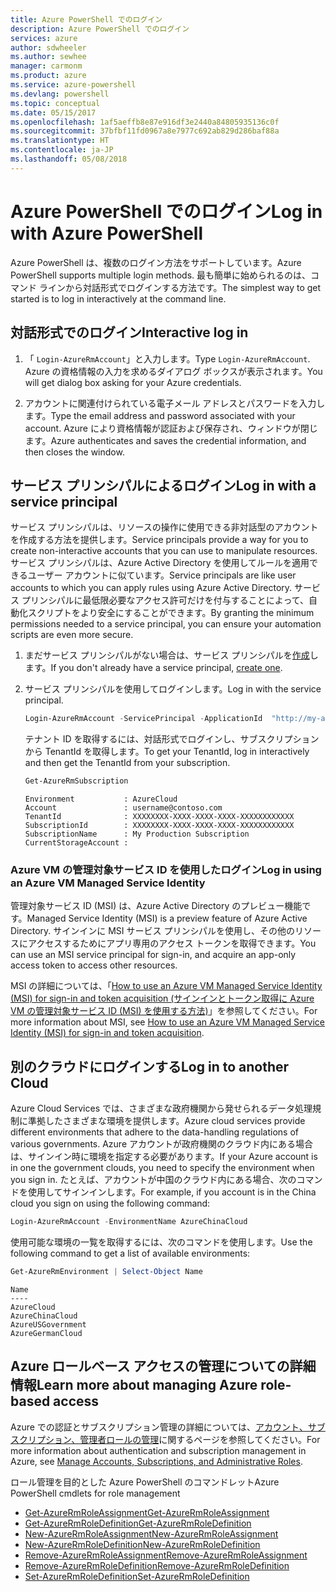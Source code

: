 ```yaml
---
title: Azure PowerShell でのログイン
description: Azure PowerShell でのログイン
services: azure
author: sdwheeler
ms.author: sewhee
manager: carmonm
ms.product: azure
ms.service: azure-powershell
ms.devlang: powershell
ms.topic: conceptual
ms.date: 05/15/2017
ms.openlocfilehash: 1af5aeffb8e87e916df3e2440a84805935136c0f
ms.sourcegitcommit: 37bfbf11fd0967a8e7977c692ab829d286baf88a
ms.translationtype: HT
ms.contentlocale: ja-JP
ms.lasthandoff: 05/08/2018
---
```

# <a name="log-in-with-azure-powershell"></a><span data-ttu-id="7cc87-103">Azure PowerShell でのログイン</span><span class="sxs-lookup"><span data-stu-id="7cc87-103">Log in with Azure PowerShell</span></span>

<span data-ttu-id="7cc87-104">Azure PowerShell は、複数のログイン方法をサポートしています。</span><span class="sxs-lookup"><span data-stu-id="7cc87-104">Azure PowerShell supports multiple login methods.</span></span> <span data-ttu-id="7cc87-105">最も簡単に始められるのは、コマンド ラインから対話形式でログインする方法です。</span><span class="sxs-lookup"><span data-stu-id="7cc87-105">The simplest way to get started is to log in interactively at the command line.</span></span>

## <a name="interactive-log-in"></a><span data-ttu-id="7cc87-106">対話形式でのログイン</span><span class="sxs-lookup"><span data-stu-id="7cc87-106">Interactive log in</span></span>

1. <span data-ttu-id="7cc87-107">「 `Login-AzureRmAccount`」と入力します。</span><span class="sxs-lookup"><span data-stu-id="7cc87-107">Type `Login-AzureRmAccount`.</span></span> <span data-ttu-id="7cc87-108">Azure の資格情報の入力を求めるダイアログ ボックスが表示されます。</span><span class="sxs-lookup"><span data-stu-id="7cc87-108">You will get dialog box asking for your Azure credentials.</span></span>

2. <span data-ttu-id="7cc87-109">アカウントに関連付けられている電子メール アドレスとパスワードを入力します。</span><span class="sxs-lookup"><span data-stu-id="7cc87-109">Type the email address and password associated with your account.</span></span> <span data-ttu-id="7cc87-110">Azure により資格情報が認証および保存され、ウィンドウが閉じます。</span><span class="sxs-lookup"><span data-stu-id="7cc87-110">Azure authenticates and saves the credential information, and then closes the window.</span></span>

## <a name="log-in-with-a-service-principal"></a><span data-ttu-id="7cc87-111">サービス プリンシパルによるログイン</span><span class="sxs-lookup"><span data-stu-id="7cc87-111">Log in with a service principal</span></span>

<span data-ttu-id="7cc87-112">サービス プリンシパルは、リソースの操作に使用できる非対話型のアカウントを作成する方法を提供します。</span><span class="sxs-lookup"><span data-stu-id="7cc87-112">Service principals provide a way for you to create non-interactive accounts that you can use to manipulate resources.</span></span> <span data-ttu-id="7cc87-113">サービス プリンシパルは、Azure Active Directory を使用してルールを適用できるユーザー アカウントに似ています。</span><span class="sxs-lookup"><span data-stu-id="7cc87-113">Service principals are like user accounts to which you can apply rules using Azure Active Directory.</span></span> <span data-ttu-id="7cc87-114">サービス プリンシパルに最低限必要なアクセス許可だけを付与することによって、自動化スクリプトをより安全にすることができます。</span><span class="sxs-lookup"><span data-stu-id="7cc87-114">By granting the minimum permissions needed to a service principal, you can ensure your automation scripts are even more secure.</span></span>

1. <span data-ttu-id="7cc87-115">まだサービス プリンシパルがない場合は、サービス プリンシパルを[作成](create-azure-service-principal-azureps.md)します。</span><span class="sxs-lookup"><span data-stu-id="7cc87-115">If you don't already have a service principal, [create one](create-azure-service-principal-azureps.md).</span></span>

2. <span data-ttu-id="7cc87-116">サービス プリンシパルを使用してログインします。</span><span class="sxs-lookup"><span data-stu-id="7cc87-116">Log in with the service principal.</span></span>

    ```powershell
    Login-AzureRmAccount -ServicePrincipal -ApplicationId  "http://my-app" -Credential $pscredential -TenantId $tenantid
    ```

    <span data-ttu-id="7cc87-117">テナント ID を取得するには、対話形式でログインし、サブスクリプションから TenantId を取得します。</span><span class="sxs-lookup"><span data-stu-id="7cc87-117">To get your TenantId, log in interactively and then get the TenantId from your subscription.</span></span>

    ```powershell
    Get-AzureRmSubscription
    ```

    ```
    Environment           : AzureCloud
    Account               : username@contoso.com
    TenantId              : XXXXXXXX-XXXX-XXXX-XXXX-XXXXXXXXXXXX
    SubscriptionId        : XXXXXXXX-XXXX-XXXX-XXXX-XXXXXXXXXXXX
    SubscriptionName      : My Production Subscription
    CurrentStorageAccount :
    ```

### <a name="log-in-using-an-azure-vm-managed-service-identity"></a><span data-ttu-id="7cc87-118">Azure VM の管理対象サービス ID を使用したログイン</span><span class="sxs-lookup"><span data-stu-id="7cc87-118">Log in using an Azure VM Managed Service Identity</span></span>

<span data-ttu-id="7cc87-119">管理対象サービス ID (MSI) は、Azure Active Directory のプレビュー機能です。</span><span class="sxs-lookup"><span data-stu-id="7cc87-119">Managed Service Identity (MSI) is a preview feature of Azure Active Directory.</span></span> <span data-ttu-id="7cc87-120">サインインに MSI サービス プリンシパルを使用し、その他のリソースにアクセスするためにアプリ専用のアクセス トークンを取得できます。</span><span class="sxs-lookup"><span data-stu-id="7cc87-120">You can use an MSI service principal for sign-in, and acquire an app-only access token to access other resources.</span></span>

<span data-ttu-id="7cc87-121">MSI の詳細については、「[How to use an Azure VM Managed Service Identity (MSI) for sign-in and token acquisition (サインインとトークン取得に Azure VM の管理対象サービス ID (MSI) を使用する方法)](/azure/active-directory/msi-how-to-get-access-token-using-msi)」を参照してください。</span><span class="sxs-lookup"><span data-stu-id="7cc87-121">For more information about MSI, see [How to use an Azure VM Managed Service Identity (MSI) for sign-in and token acquisition](/azure/active-directory/msi-how-to-get-access-token-using-msi).</span></span>

## <a name="log-in-to-another-cloud"></a><span data-ttu-id="7cc87-122">別のクラウドにログインする</span><span class="sxs-lookup"><span data-stu-id="7cc87-122">Log in to another Cloud</span></span>

<span data-ttu-id="7cc87-123">Azure Cloud Services では、さまざまな政府機関から発せられるデータ処理規制に準拠したさまざまな環境を提供します。</span><span class="sxs-lookup"><span data-stu-id="7cc87-123">Azure cloud services provide different environments that adhere to the data-handling regulations of various governments.</span></span> <span data-ttu-id="7cc87-124">Azure アカウントが政府機関のクラウド内にある場合は、サインイン時に環境を指定する必要があります。</span><span class="sxs-lookup"><span data-stu-id="7cc87-124">If your Azure account is in one the government clouds, you need to specify the environment when you sign in.</span></span> <span data-ttu-id="7cc87-125">たとえば、アカウントが中国のクラウド内にある場合、次のコマンドを使用してサインインします。</span><span class="sxs-lookup"><span data-stu-id="7cc87-125">For example, if you account is in the China cloud you sign on using the following command:</span></span>

```powershell
Login-AzureRmAccount -EnvironmentName AzureChinaCloud
```

<span data-ttu-id="7cc87-126">使用可能な環境の一覧を取得するには、次のコマンドを使用します。</span><span class="sxs-lookup"><span data-stu-id="7cc87-126">Use the following command to get a list of available environments:</span></span>

```powershell
Get-AzureRmEnvironment | Select-Object Name
```

```
Name
----
AzureCloud
AzureChinaCloud
AzureUSGovernment
AzureGermanCloud
```

## <a name="learn-more-about-managing-azure-role-based-access"></a><span data-ttu-id="7cc87-127">Azure ロールベース アクセスの管理についての詳細情報</span><span class="sxs-lookup"><span data-stu-id="7cc87-127">Learn more about managing Azure role-based access</span></span>

<span data-ttu-id="7cc87-128">Azure での認証とサブスクリプション管理の詳細については、[アカウント、サブスクリプション、管理者ロールの管理](/azure/active-directory/role-based-access-control-configure)に関するページを参照してください。</span><span class="sxs-lookup"><span data-stu-id="7cc87-128">For more information about authentication and subscription management in Azure, see [Manage Accounts, Subscriptions, and Administrative Roles](/azure/active-directory/role-based-access-control-configure).</span></span>

<span data-ttu-id="7cc87-129">ロール管理を目的とした Azure PowerShell のコマンドレット</span><span class="sxs-lookup"><span data-stu-id="7cc87-129">Azure PowerShell cmdlets for role management</span></span>

* [<span data-ttu-id="7cc87-130">Get-AzureRmRoleAssignment</span><span class="sxs-lookup"><span data-stu-id="7cc87-130">Get-AzureRmRoleAssignment</span></span>](/powershell/module/AzureRM.Resources/Get-AzureRmRoleAssignment)
* [<span data-ttu-id="7cc87-131">Get-AzureRmRoleDefinition</span><span class="sxs-lookup"><span data-stu-id="7cc87-131">Get-AzureRmRoleDefinition</span></span>](/powershell/module/AzureRM.Resources/Get-AzureRmRoleDefinition)
* [<span data-ttu-id="7cc87-132">New-AzureRmRoleAssignment</span><span class="sxs-lookup"><span data-stu-id="7cc87-132">New-AzureRmRoleAssignment</span></span>](/powershell/module/AzureRM.Resources/New-AzureRmRoleAssignment)
* [<span data-ttu-id="7cc87-133">New-AzureRmRoleDefinition</span><span class="sxs-lookup"><span data-stu-id="7cc87-133">New-AzureRmRoleDefinition</span></span>](/powershell/module/AzureRM.Resources/New-AzureRmRoleDefinition)
* [<span data-ttu-id="7cc87-134">Remove-AzureRmRoleAssignment</span><span class="sxs-lookup"><span data-stu-id="7cc87-134">Remove-AzureRmRoleAssignment</span></span>](/powershell/module/AzureRM.Resources/Remove-AzureRmRoleAssignment)
* [<span data-ttu-id="7cc87-135">Remove-AzureRmRoleDefinition</span><span class="sxs-lookup"><span data-stu-id="7cc87-135">Remove-AzureRmRoleDefinition</span></span>](/powershell/module/AzureRM.Resources/Remove-AzureRmRoleDefinition)
* [<span data-ttu-id="7cc87-136">Set-AzureRmRoleDefinition</span><span class="sxs-lookup"><span data-stu-id="7cc87-136">Set-AzureRmRoleDefinition</span></span>](/powershell/moduel/AzureRM.Resources/Set-AzureRmRoleDefinition)
